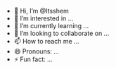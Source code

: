 - 👋 Hi, I’m @Itsshem
- 👀 I’m interested in ...
- 🌱 I’m currently learning ...
- 💞️ I’m looking to collaborate on ...
- 📫 How to reach me ...
- 😄 Pronouns: ...
- ⚡ Fun fact: ...

<!---
Itsshem/Itsshem is a ✨ special ✨ repository because its `README.md` (this file) appears on your GitHub profile.
You can click the Preview link to take a look at your changes.
--->
